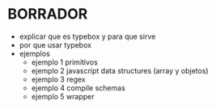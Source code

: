 #  BORRADOR
 - explicar que es typebox y para que sirve
 - por que usar typebox
 - ejemplos 
   - ejemplo 1 primitivos
   - ejemplo 2 javascript data structures (array y objetos)
   - ejemplo 3 regex
   - ejemplo 4 compile schemas
   - ejemplo 5 wrapper


